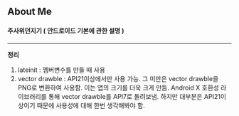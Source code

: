 ## About Me
#### 주사위던지기 ( 안드로이드 기본에 관한 설명 )
---

**정리**
1. lateinit : 멤버변수를 만들 때 사용
2. vector drawble : API21이상에서만 사용 가능. 그 미만은 vector drawble을 PNG로 변환하여 사용함. 이는 앱의 크기를 더욱 크게 만듬.
Android X 호환성 라이브러리를 통해 vector drawble를 API7로 돌려보냄. 하지만 대부분은 API21이상이기 때문에 사용성에 대해 한번 생각해봐야 함.